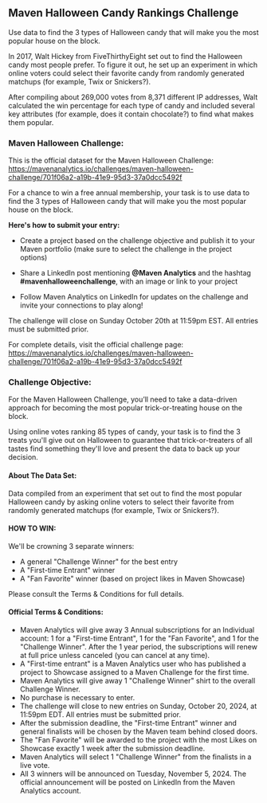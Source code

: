 <h2>Maven Halloween Candy Rankings Challenge</h2>

Use data to find the 3 types of Halloween candy that will make you the most popular house on the block.

In 2017, Walt Hickey from FiveThirthyEight set out to find the Halloween candy most people prefer. To figure it out, he set up an experiment in which online voters could select their favorite candy from randomly generated matchups (for example, Twix or Snickers?).

After compiling about 269,000 votes from 8,371 different IP addresses, Walt calculated the win percentage for each type of candy and included several key attributes (for example, does it contain chocolate?) to find what makes them popular.

<h3>Maven Halloween Challenge:</h3>

This is the official dataset for the Maven Halloween Challenge: https://mavenanalytics.io/challenges/maven-halloween-challenge/701f06a2-a19b-41e9-95d3-37a0dcc5492f

For a chance to win a free annual membership, your task is to use data to find the 3 types of Halloween candy that will make you the most popular house on the block.

<b>Here's how to submit your entry:</b>

 - Create a project based on the challenge objective and publish it to your Maven portfolio (make sure to select the challenge in the project options)

 - Share a LinkedIn post mentioning <b>@Maven Analytics</b> and the hashtag <b>#mavenhalloweenchallenge</b>, with an image or link to your project

 - Follow Maven Analytics on LinkedIn for updates on the challenge and invite your connections to play along!

The challenge will close on Sunday October 20th at 11:59pm EST. All entries must be submitted prior.

For complete details, visit the official challenge page: https://mavenanalytics.io/challenges/maven-halloween-challenge/701f06a2-a19b-41e9-95d3-37a0dcc5492f

<h3>Challenge Objective:</h3>

For the Maven Halloween Challenge, you’ll need to take a data-driven approach for becoming the most popular trick-or-treating house on the block.

Using online votes ranking 85 types of candy, your task is to find the 3 treats you'll give out on Halloween to guarantee that trick-or-treaters of all tastes find something they'll love and present the data to back up your decision.

<h4>About The Data Set:</h4>

Data compiled from an experiment that set out to find the most popular Halloween candy by asking online voters to select their favorite from randomly generated matchups (for example, Twix or Snickers?).

<h4>HOW TO WIN:</h4>

We'll be crowning 3 separate winners:

 - A general "Challenge Winner" for the best entry
 - A "First-time Entrant" winner
 - A "Fan Favorite" winner (based on project likes in Maven Showcase)

Please consult the Terms & Conditions for full details.

<h4>Official Terms & Conditions:</h4>

 - Maven Analytics will give away 3 Annual subscriptions for an Individual account: 1 for a "First-time Entrant", 1 for the "Fan Favorite", and 1 for the "Challenge Winner". After the 1 year period, the subscriptions will renew at full price unless canceled (you can cancel at any time).
 - A "First-time entrant" is a Maven Analytics user who has published a project to Showcase assigned to a Maven Challenge for the first time.
 - Maven Analytics will give away 1 "Challenge Winner" shirt to the overall Challenge Winner.
 - No purchase is necessary to enter.
 - The challenge will close to new entries on Sunday, October 20, 2024, at 11:59pm EDT. All entries must be submitted prior.
 - After the submission deadline, the "First-time Entrant" winner and general finalists will be chosen by the Maven team behind closed doors.
 - The "Fan Favorite" will be awarded to the project with the most Likes on Showcase exactly 1 week after the submission deadline.
 - Maven Analytics will select 1 "Challenge Winner" from the finalists in a live vote.
 - All 3 winners will be announced on Tuesday, November 5, 2024. The official announcement will be posted on LinkedIn from the Maven Analytics account.